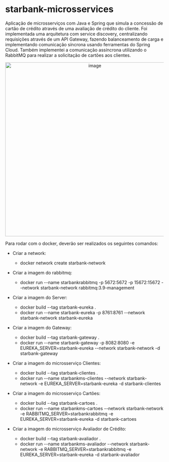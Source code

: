 # starbank-microsservices

Aplicação de microsserviços com Java e Spring que simula a concessão de cartão de crédito através de uma avaliação de crédito do cliente. 
Foi implementada uma arquitetura com service discovery, centralizando requisições através de um API Gateway, 
fazendo balanceamento de carga e implementando comunicação síncrona usando ferramentas do Spring Cloud.
Também implementei a comunicação assíncrona utilizando o RabbitMQ para realizar a solicitação de cartões aos clientes.


<p align="center">
<img width="554" alt="image" src="https://user-images.githubusercontent.com/90730406/219190365-e5a32af1-d52f-410d-9120-ef5fb1352a15.png">
  </p>


Para rodar com o docker, deverão ser realizados os seguintes comandos:

- Criar a network:
  - docker network create starbank-network

- Criar a imagem do rabbitmq:
  - docker run --name starbankrabbitmq -p 5672:5672 -p 15672:15672 --network starbank-network rabbitmq:3.9-management



- Criar a imagem do Server:
  - docker build --tag starbank-eureka .
  - docker run --name starbank-eureka -p 8761:8761 --network starbank-network starbank-eureka


- Criar a imagem do Gateway:
  - docker build --tag starbank-gateway .
  - docker run --name starbank-gateway -p 8082:8080 -e EUREKA_SERVER=starbank-eureka --network starbank-network -d starbank-gateway


- Criar a imagem do microsserviço Clientes:
  - docker build --tag starbank-clientes .
  - docker run --name starbankms-clientes --network starbank-network -e EUREKA_SERVER=starbank-eureka -d starbank-clientes

- Criar a imagem do microsserviço Cartões:
  - docker build --tag starbank-cartoes .
  - docker run --name starbankms-cartoes --network starbank-network -e RABBITMQ_SERVER=starbankrabbitmq -e EUREKA_SERVER=starbank-eureka -d starbank-cartoes

- Criar a imagem do microsserviço Avaliador de Crédito:
  - docker build --tag starbank-avaliador .
  - docker run --name starbankms-avaliador --network starbank-network -e RABBITMQ_SERVER=starbankrabbitmq -e EUREKA_SERVER=starbank-eureka -d starbank-avaliador
